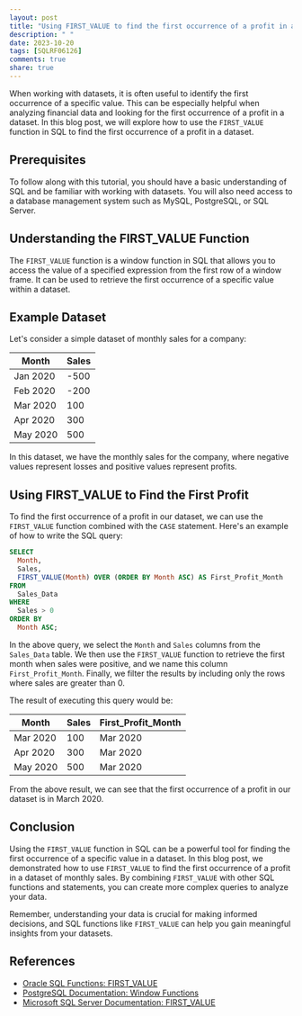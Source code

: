 ```yaml
---
layout: post
title: "Using FIRST_VALUE to find the first occurrence of a profit in a dataset"
description: " "
date: 2023-10-20
tags: [SQLRF06126]
comments: true
share: true
---
```


When working with datasets, it is often useful to identify the first occurrence of a specific value. This can be especially helpful when analyzing financial data and looking for the first occurrence of a profit in a dataset. In this blog post, we will explore how to use the `FIRST_VALUE` function in SQL to find the first occurrence of a profit in a dataset.

## Prerequisites
To follow along with this tutorial, you should have a basic understanding of SQL and be familiar with working with datasets. You will also need access to a database management system such as MySQL, PostgreSQL, or SQL Server.

## Understanding the FIRST_VALUE Function
The `FIRST_VALUE` function is a window function in SQL that allows you to access the value of a specified expression from the first row of a window frame. It can be used to retrieve the first occurrence of a specific value within a dataset.

## Example Dataset
Let's consider a simple dataset of monthly sales for a company:

| Month    | Sales   |
|----------|---------|
| Jan 2020 | -500    |
| Feb 2020 | -200    |
| Mar 2020 | 100     |
| Apr 2020 | 300     |
| May 2020 | 500     |

In this dataset, we have the monthly sales for the company, where negative values represent losses and positive values represent profits.

## Using FIRST_VALUE to Find the First Profit
To find the first occurrence of a profit in our dataset, we can use the `FIRST_VALUE` function combined with the `CASE` statement. Here's an example of how to write the SQL query:

```sql
SELECT
  Month,
  Sales,
  FIRST_VALUE(Month) OVER (ORDER BY Month ASC) AS First_Profit_Month
FROM
  Sales_Data
WHERE
  Sales > 0
ORDER BY
  Month ASC;
```

In the above query, we select the `Month` and `Sales` columns from the `Sales_Data` table. We then use the `FIRST_VALUE` function to retrieve the first month when sales were positive, and we name this column `First_Profit_Month`. Finally, we filter the results by including only the rows where sales are greater than 0.

The result of executing this query would be:

| Month    | Sales   | First_Profit_Month |
|----------|---------|--------------------|
| Mar 2020 | 100     | Mar 2020           |
| Apr 2020 | 300     | Mar 2020           |
| May 2020 | 500     | Mar 2020           |

From the above result, we can see that the first occurrence of a profit in our dataset is in March 2020.

## Conclusion
Using the `FIRST_VALUE` function in SQL can be a powerful tool for finding the first occurrence of a specific value in a dataset. In this blog post, we demonstrated how to use `FIRST_VALUE` to find the first occurrence of a profit in a dataset of monthly sales. By combining `FIRST_VALUE` with other SQL functions and statements, you can create more complex queries to analyze your data.

Remember, understanding your data is crucial for making informed decisions, and SQL functions like `FIRST_VALUE` can help you gain meaningful insights from your datasets.

## References
- [Oracle SQL Functions: FIRST_VALUE](https://docs.oracle.com/database/121/SQLRF/functions007.htm#SQLRF06126)
- [PostgreSQL Documentation: Window Functions](https://www.postgresql.org/docs/current/tutorial-window.html)
- [Microsoft SQL Server Documentation: FIRST_VALUE](https://docs.microsoft.com/en-us/sql/t-sql/functions/first-value-transact-sql?view=sql-server-ver15)